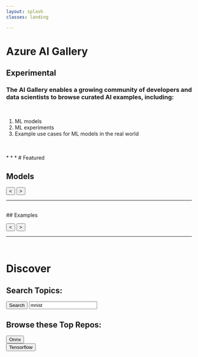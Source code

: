 ```yaml
---
layout: splash
classes: landing

---
```


<link rel="stylesheet" type="text/css" href="./src/content-scroller.css"/>
<link rel="stylesheet" type="text/css" href="./src/styles.css"/>


<script src="https://ajax.googleapis.com/ajax/libs/jquery/3.3.1/jquery.min.js"></script>
<script type="text/javascript" src="./src/config.js"></script>
<script type="text/javascript" src="./src/populate-content.js"></script>

# Azure AI Gallery

## Experimental

### The AI Gallery enables a growing community of developers and data scientists to browse curated AI examples, including:
<br/>

1. ML models
2. ML experiments
3. Example use cases for ML models in the real world

<br/>
<br/>
* * *
# Featured


## Models

<div class="menu-wrapper" id="model-wrapper">
    <ul class="menu models" id="models-menu">
    </ul>
    <div class="paddles">
        <button class="left-paddle paddle hidden" id="model-left"><</button>
        <button class="right-paddle paddle" id="model-right">></button>
    </div>
</div>

* * *


<br/>
## Examples
<div class="menu-wrapper" id="example-wrapper">
    <ul class="menu examples" id="examples-menu">
    </ul>
    <div class="paddles">
        <button class="left-paddle paddle hidden" id="example-left"><</button>
        <button class="right-paddle paddle" id="example-right">></button>
    </div>
</div>

* * *
<br/>


# Discover
## Search Topics: 

<div class="content-container">
    <input type="button" id="btnSearch" value="Search" class="button btnSearch  searchbtn noselect"/>
    <input type='text' id='keyword' name='keyword' value='mnist' class="searchbar" width="100%">
</div>

<div class="github-widget" data-type="search"></div>

## Browse these Top Repos: 

<div class="content-container">
        <div ><input type="button" id="OnnxSearch" value="Onnx" class="button browsebtn noselect" /></div>
        <div ><input type="button" id="TensorflowSearch" value="Tensorflow" class="button  browsebtn noselect"/></div>
</div>

<div id="browse_content">
    <div class="browse_result" style="display:inline-block; width:100%; vertical-align: top">
        <div class="github-widget" id='browse_widget0' data-type="browse" data-browseTopic="onnx"></div>
    </div>
</div>

<script>
    fetchContent("models");
    fetchContent("examples");
</script>
<script type="text/javascript" src="./src/content-scroller.js"></script>
<script src="./dist/bundle.js"></script>
<script src="//cdn.jsdelivr.net/github-cards/latest/widget.js"></script>
<script type="text/javascript" src="./src/browse.js"></script>
